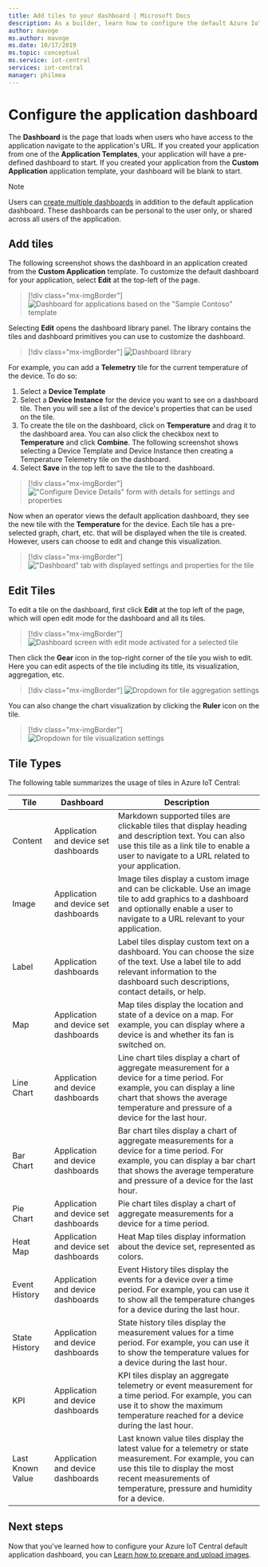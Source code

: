 ```yaml
---
title: Add tiles to your dashboard | Microsoft Docs
description: As a builder, learn how to configure the default Azure IoT Central application dashboard.
author: mavoge
ms.author: mavoge
ms.date: 10/17/2019
ms.topic: conceptual
ms.service: iot-central
services: iot-central
manager: philmea
---
```


# Configure the application dashboard

The **Dashboard** is the page that loads when users who have access to the application navigate to the application's URL. If you created your application from one of the **Application Templates**, your application will have a pre-defined dashboard to start. If you created your application from the **Custom Application** application template, your dashboard will be blank to start.

> [!NOTE]
> Users can [create multiple dashboards](howto-create-personal-dashboards.md) in addition to the default application dashboard. These dashboards can be personal to the user only, or shared across all users of the application. 

## Add tiles

The following screenshot shows the dashboard in an application created from the **Custom Application** template. To customize the default dashboard for your application, select **Edit** at the top-left of the page.

> [!div class="mx-imgBorder"]
> ![Dashboard for applications based on the "Sample Contoso" template](media/howto-add-tiles-to-your-dashboard/dashboard-sample-contoso.png)

Selecting **Edit** opens the dashboard library panel. The library contains the tiles and dashboard primitives you can use to customize the dashboard.

> [!div class="mx-imgBorder"]
> ![Dashboard library](media/howto-add-tiles-to-your-dashboard/dashboard-library.png)

For example, you can add a **Telemetry** tile for the current temperature of the device. To do so:
1. Select a **Device Template**
1. Select a **Device Instance** for the device you want to see on a dashboard tile. Then you will see a list of the device's properties that can be used on the tile.
1. To create the tile on the dashboard, click on **Temperature** and drag it to the dashboard area. You can also click the checkbox next to **Temperature** and click **Combine**. The following screenshot shows selecting a Device Template and Device Instance then creating a Temperature Telemetry tile on the dashboard.
1. Select **Save** in the top left to save the tile to the dashboard.

> [!div class="mx-imgBorder"]
> !["Configure Device Details" form with details for settings and properties](media/howto-add-tiles-to-your-dashboard/device-details.png)

Now when an operator views the default application dashboard, they see the new tile with the **Temperature** for the device. Each tile has a pre-selected graph, chart, etc. that will be displayed when the tile is created. However, users can choose to edit and change this visualization. 

> [!div class="mx-imgBorder"]
> !["Dashboard" tab with displayed settings and properties for the tile](media/howto-add-tiles-to-your-dashboard/settings-and-properties.png)


## Edit Tiles

To edit a tile on the dashboard, first click **Edit** at the top left of the page, which will open edit mode for the dashboard and all its tiles. 

> [!div class="mx-imgBorder"]
> ![Dashboard screen with edit mode activated for a selected tile](media/howto-add-tiles-to-your-dashboard/edit-mode.png)

Then click the **Gear** icon in the top-right corner of the tile you wish to edit. Here you can edit aspects of the tile including its title, its visualization, aggregation, etc.

> [!div class="mx-imgBorder"]
> ![Dropdown for tile aggregation settings](media/howto-add-tiles-to-your-dashboard/aggregation-settings.png)

You can also change the chart visualization by clicking the **Ruler** icon on the tile.

> [!div class="mx-imgBorder"]
> ![Dropdown for tile visualization settings](media/howto-add-tiles-to-your-dashboard/visualization-settings.png)

## Tile Types

The following table summarizes the usage of tiles in Azure IoT Central:
 
| Tile | Dashboard | Description
| ----------- | ------- | ------- |
| Content | Application and device set dashboards |Markdown supported tiles are clickable tiles that display heading and description text. You can also use this tile as a link tile to enable a user to navigate to a URL related to your application.|
| Image | Application and device set dashboards |Image tiles display a custom image and can be clickable. Use an image tile to add graphics to a dashboard and optionally enable a user to navigate to a URL relevant to your application.|
| Label | Application dashboards |Label tiles display custom text on a dashboard. You can choose the size of the text. Use a label tile to add relevant information to the dashboard such descriptions, contact details, or help.|
| Map | Application and device set dashboards |Map tiles display the location and state of a device on a map. For example, you can display where a device is and whether its fan is switched on.|
| Line Chart | Application and device dashboards |Line chart tiles display a chart of aggregate measurement for a device for a time period. For example, you can display a line chart that shows the average temperature and pressure of a device for the last hour.|
| Bar Chart | Application and device dashboards |Bar chart tiles display a chart of aggregate measurements for a device for a time period. For example, you can display a bar chart that shows the average temperature and pressure of a device for the last hour.|
| Pie Chart | Application and device set dashboards |Pie chart tiles display a chart of aggregate measurements for a device for a time period.|
| Heat Map | Application and device set dashboards |Heat Map tiles display information about the device set, represented as colors.|
| Event History | Application and device dashboards |Event History tiles display the events for a device over a time period. For example, you can use it to show all the temperature changes for a device during the last hour.|
| State History | Application and device dashboards |State history tiles display the measurement values for a time period. For example, you can use it to show the temperature values for a device during the last hour.|
| KPI | Application and device dashboards | KPI tiles display an aggregate telemetry or event measurement for a time period. For example, you can use it to show the maximum temperature reached for a device during the last hour.|
| Last Known Value | Application and device dashboards |Last known value tiles display the latest value for a telemetry or state measurement. For example, you can use this tile to display the most recent measurements of temperature, pressure and humidity for a device.|

## Next steps

Now that you've learned how to configure your Azure IoT Central default application dashboard, you can [Learn how to prepare and upload images](howto-prepare-images.md).